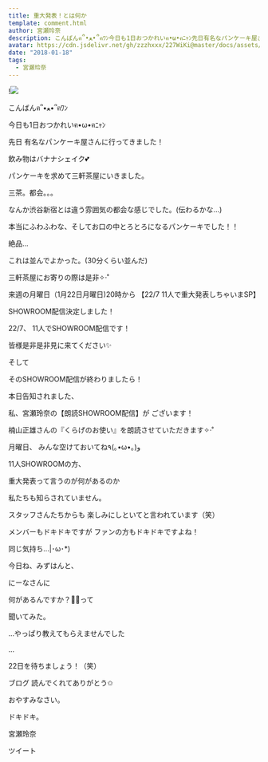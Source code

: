 ```yaml
---
title: 重大発表！とは何か
template: comment.html
author: 宮瀬玲奈
description: こんばんฅ՞•ﻌ•՞ฅﾜﾝ今日も1日おつかれいฅ•ω•ฅﾆｬﾝ先日有名なパンケーキ屋さんに行ってきました！飲み物はバナナシェイク💕パンケーキを求めて三軒茶屋にいきました。三茶。...
avatar: https://cdn.jsdelivr.net/gh/zzzhxxx/227WiKi@master/docs/assets/photo/avatar/reina.jpg
date: "2018-01-18"
tags:
  - 宮瀬玲奈
---
```


!![](https://cdn.jsdelivr.net/gh/227WiKi/227WiKi-image@master/blog-image/reina-2018-01-18_1.jpg)



  こんばんฅ՞•ﻌ•՞ฅﾜﾝ


今日も1日おつかれいฅ•ω•ฅﾆｬﾝ








先日
有名なパンケーキ屋さんに行ってきました！

飲み物はバナナシェイク💕


パンケーキを求めて三軒茶屋にいきました。

三茶。都会。。。

なんか渋谷新宿とは違う雰囲気の都会な感じでした。(伝わるかな...)



本当にふわふわな、そしてお口の中とろとろになるパンケーキでした！！

絶品...

これは並んでよかった。(30分くらい並んだ)





三軒茶屋にお寄りの際は是非✧‧˚
















来週の月曜日（1月22日月曜日)20時から
【22/7 11人で重大発表しちゃいまSP】

SHOWROOM配信決定しました！


22/7、
11人でSHOWROOM配信です！



皆様是非是非見に来てください✨









そして







そのSHOWROOM配信が終わりましたら！

本日告知されました、


私、宮瀬玲奈の【朗読SHOWROOM配信】が
ございます！





楠山正雄さんの『くらげのお使い』を朗読させていただきます✧‧˚









月曜日、
みんな空けておいてね٩(｡•ω•｡)و














11人SHOWROOMの方、

重大発表って言うのが何があるのか

私たちも知らされていません。



スタッフさんたちからも
楽しみにしといてと言われています（笑）



メンバーもドキドキですが
ファンの方もドキドキですよね！







同じ気持ち...|･ω･*)









今日ね、みずはんと、

にーなさんに

何があるんですか？🌟🌟って

聞いてみた。





...やっぱり教えてもらえませんでした






...


22日を待ちましょう！（笑）












ブログ
読んでくれてありがとう✩

おやすみなさい。





ドキドキ。



宮瀬玲奈


ツイート



